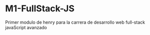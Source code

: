 # M1-FullStack-JS
Primer modulo de henry para la carrera de desarrollo web full-stack javaScript avanzado
